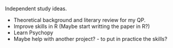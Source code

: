 Independent study ideas. 

- Theoretical background and literary review for my QP. 
- Improve skills in R (Maybe start writting the paper in R?) 
- Learn Psychopy
- Maybe help with another project? - to put in practice the skills? 
